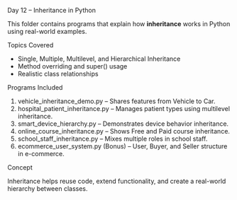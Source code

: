 Day 12 – Inheritance in Python

This folder contains programs that explain how **inheritance** works in Python using real-world examples.

Topics Covered

- Single, Multiple, Multilevel, and Hierarchical Inheritance  
- Method overriding and super() usage  
- Realistic class relationships  

Programs Included

1. vehicle_inheritance_demo.py – Shares features from Vehicle to Car.  
2. hospital_patient_inheritance.py – Manages patient types using multilevel inheritance.  
3. smart_device_hierarchy.py – Demonstrates device behavior inheritance.  
4. online_course_inheritance.py – Shows Free and Paid course inheritance.  
5. school_staff_inheritance.py – Mixes multiple roles in school staff.  
6. ecommerce_user_system.py (Bonus) – User, Buyer, and Seller structure in e-commerce.

Concept

Inheritance helps reuse code, extend functionality, and create a real-world hierarchy between classes.
